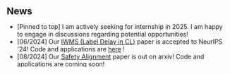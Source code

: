 <h2 id="news" style="margin:30px 0px 10px;">News</h2>

<style>
  #scrollableDiv {
    min-height: 100px;
    height: 100px;
    overflow-y: hidden;
    opacity: 1;
    transition: height 0.5s ease-in-out, opacity 0.5s ease-in-out;
  }
</style>

<ul id="scrollableDiv" onmouseover="showScrollbar()" onmouseout="hideScrollbar()">
  <li>[Pinned to top] I am actively seeking for internship in 2025. I am happy to engage in discussions regarding potential opportunities!</li>
  <li>[06/2024] Our <a href="https://arxiv.org/abs/2312.00923">IWMS (Label Delay in CL)</a> paper is accepted to NeurIPS '24! Code and applications are <a href="https://botcs.github.io/label-delay/">here</a> !</li>
  <li>[08/2024] Our <a href="https://arxiv.org/abs/2408.15313">Safety Alignment</a> paper is out on arxiv! Code and applications are coming soon!</li>
  <li>[06/2024] Our <a href="https://arxiv.org/abs/2308.12462">SPU</a> paper is accepted to CVPR '24! Code and applications are <a href="https://wx-zhang.github.io/spu/html/">here</a> !</li>
  <li>[01/2024] One paper accepted to ICLR '24!</li>
  <li>[07/2023] Started my internship at Oxford.</li>
  <li>[07/2023] One paper accepted to ICCV '23!</li>
  <li>[04/2023] One paper accepted to ICML'23!</li>
  <li>[01/2022] Started my Ph.D at KAUST.</li>
  <li>[12/2021] Defended my master thesis, titled <em>Factorized lifelong machine learning on non-stationary tasks: An algorithm and analysis.</em></li>
</ul>

<p></p>
<script>
  function showScrollbar() {
    var div = document.getElementById('scrollableDiv');
    div.style.height = div.scrollHeight + 'px';
    div.style.opacity = 1;
  }
  function hideScrollbar() {
    var div = document.getElementById('scrollableDiv');
    div.style.height = '100px';
    div.style.opacity = 1;
  }
</script>

